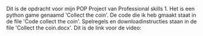 Dit is de opdracht voor mijn POP Project van Professional skills 1. Het is een python game genaamd 'Collect the coin'.
De code die ik heb gmaakt staat in de file 'Code collect the coin'.
Spelregels en downloadinstructies staan in de file 'Collect the coin.docx'.
Dit is de link voor de video: 
